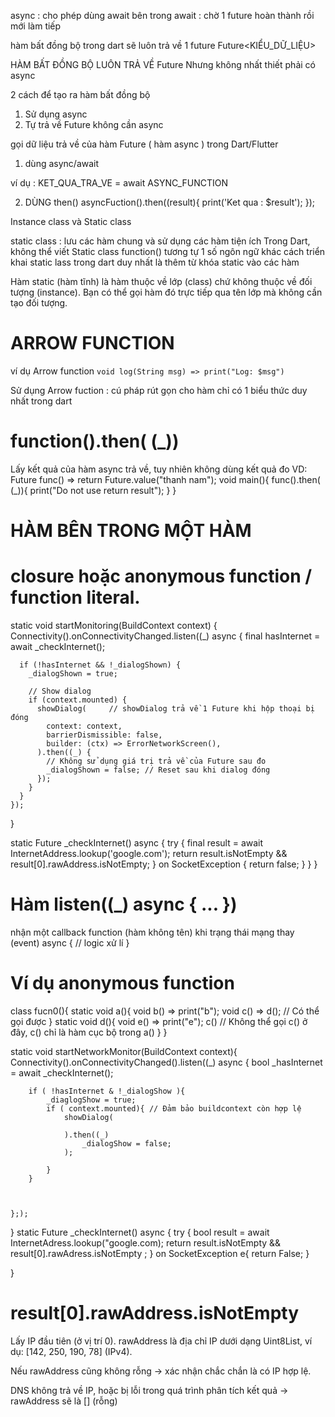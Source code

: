 async : cho phép dùng await bên trong 
await : chờ 1 future hoàn thành rồi mới làm tiếp

hàm bất đồng bộ trong dart sẽ luôn trả về 1 future 
Future<KIỂU_DỮ_LIỆU> 

HÀM BẤT ĐỒNG BỘ LUÔN TRẢ VỀ Future<T> 
Nhưng không nhất thiết phải có async 

2 cách để tạo ra hàm bất đồng bộ
1. Sử dụng async
2. Tự trả về Future không cần async


gọi dữ liệu trả về của hàm Future ( hàm async ) trong Dart/Flutter
1. dùng async/await

ví dụ :
KET_QUA_TRA_VE = await ASYNC_FUNCTION

2. DÙNG then()
asyncFuction().then((result){
	print('Ket qua : $result'); 
}); 

Instance class và Static class

static class : lưu các hàm chung và sử dụng các hàm tiện ích
Trong Dart, không thể viết Static class function() tương tự 1 số ngôn ngữ khác
cách triển khai static lass trong dart duy nhất là thêm từ khóa static vào các hàm 

Hàm static (hàm tĩnh) là hàm thuộc về lớp (class) chứ không thuộc về đối tượng (instance). Bạn có thể gọi hàm đó trực tiếp qua tên lớp mà không cần tạo đối tượng.

# ARROW FUNCTION
ví dụ Arrow function
```void log(String msg) => print("Log: $msg")```

Sử dụng Arrow fuction : cú pháp rút gọn cho hàm chỉ có 1 biểu thức duy nhất trong dart

# function().then( (_))
Lấy kết quả của hàm async trả về, tuy nhiên không dùng kết quả đo
VD: 
Future<String> func() => return Future.value("thanh nam"); 
void main(){ 
    func().then( (_)){ 
        print("Do not use return result");
    }
}
 
# HÀM BÊN TRONG MỘT HÀM
# closure hoặc anonymous function / function literal.
static void startMonitoring(BuildContext context) {
    Connectivity().onConnectivityChanged.listen((_) async {
      final hasInternet = await _checkInternet();

      if (!hasInternet && !_dialogShown) {
        _dialogShown = true;

        // Show dialog
        if (context.mounted) {
          showDialog(     // showDialog trả về 1 Future khi hộp thoại bị đóng
            context: context,
            barrierDismissible: false,
            builder: (ctx) => ErrorNetworkScreen(),
          ).then((_) {
            // Không sử dụng giá trị trả về của Future sau đo 
            _dialogShown = false; // Reset sau khi dialog đóng
          });
        }
      }
    });
  }

  static Future<bool> _checkInternet() async {
    try {
      final result = await InternetAddress.lookup('google.com'); 
      return result.isNotEmpty && result[0].rawAddress.isNotEmpty;
    } on SocketException {
      return false;
    }
  }
}




# Hàm listen((_) async { ... }) 
nhận một callback function (hàm không tên) khi trạng thái mạng thay 
(event) async { 
    // logic xử lí
}


# Ví dụ anonymous function 
class fucn0(){
    static void a(){
        void b() => print("b"); 
        void c() => d(); // Có thể gọi được
    }
    static void d(){
        void e() => print("e");
        c() // Không thể gọi c() ở đây, c() chỉ là hàm cục bộ trong a()
    }
}



static void startNetworkMonitor(BuildContext context){
    Connectivity().onConnectivityChanged().listen((_) async { 
        bool _hasInternet = await _checkInternet();

        if ( !hasInternet & !_dialogShow ){ 
            _diaglogShow = true; 
            if ( context.mounted){ // Đảm bảo buildcontext còn hợp lệ
                showDialog(
                    
                ).then((_)
                    _dialogShow = false;
                );

            }
        }



    };); 
    
}
static Future<bool> _checkInternet() async {
    try {
        bool result = await InternetAdress.lookup("google.com);
        return result.isNotEmpty && result[0].rawAdress.isNotEmpty ;
    } on SocketException e{
        return False;
    }

    
}
# result[0].rawAddress.isNotEmpty
Lấy IP đầu tiên (ở vị trí 0).
rawAddress là địa chỉ IP dưới dạng Uint8List, ví dụ: [142, 250, 190, 78] (IPv4).

Nếu rawAddress cũng không rỗng → xác nhận chắc chắn là có IP hợp lệ.


DNS không trả về IP, hoặc bị lỗi trong quá trình phân tích kết quả → rawAddress sẽ là [] (rỗng)
